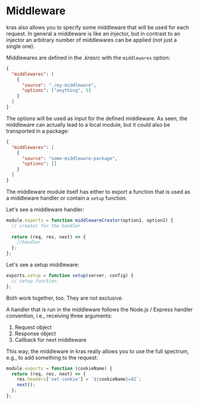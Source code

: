 # Middleware

kras also allows you to specify some middleware that will be used for each request. In general a middleware is like an injector, but in contrast to an injector an arbitrary number of middlewares can be applied (not just a single one).

Middlewares are defined in the *.krasrc* with the `middlewares` option:

```json
{
  "middlewares": [
    {
      "source": "./my-middleware",
      "options": ["anything", 5]
    }
  ]
}
```

The options will be used as input for the defined middleware. As seen, the middleware can actually lead to a local module, but it could also be transported in a package:

```json
{
  "middlewares": [
    {
      "source": "some-middleware-package",
      "options": []
    }
  ]
}
```

The middleware module itself has either to export a function that is used as a middleware handler or contain a `setup` function.

Let's see a middleware handler:

```js
module.exports = function middlewareCreator(option1, option2) {
  // creator for the handler
  
  return (req, res, next) => {
    //handler
  };
};
```

Let's see a setup middleware:

```js
exports.setup = function setup(server, config) {
  // setup function
};
```

Both work together, too. They are not exclusive.

A handler that is run in the middleware follows the Node.js / Express handler convention, i.e., receiving three arguments:

1. Request object
2. Response object
3. Callback for next middleware

This way, the middleware in kras really allows you to use the full spectrum, e.g., to add something to the request:

```js
module.exports = function (cookieName) {  
  return (req, res, next) => {
    res.headers['set-cookie'] = `${cookieName}=42`;
    next();
  };
};
```
